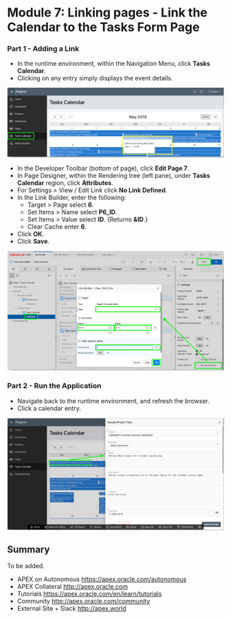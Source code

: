 # Module 7: Linking pages - Link the Calendar to the Tasks Form Page

### **Part 1** - Adding a Link

- In the runtime environment, within the Navigation Menu, click **Tasks Calendar**.
- Clicking on any entry simply displays the event details.

![](images/section8/8.1.PNG)

- In the Developer Toolbar (bottom of page), click **Edit Page 7**.
- In Page Designer, within the Rendering tree (left pane), under **Tasks Calendar** region, click **Attributes**.
- For Settings > View / Edit Link click **No Link Defined**.
- In the Link Builder, enter the following:
   - Target > Page select **6**.
   - Set Items > Name select **P6_ID**.
   - Set Items > Value select **ID**. {Returns **&ID**.}
   - Clear Cache enter **6**.
- Click **OK**.
- Click **Save**.

![](images/section8/8.1(1).PNG)

### **Part 2** - Run the Application

- Navigate back to the runtime environment, and refresh the browser.
- Click a calendar entry.

![](images/section8/8.2.PNG)

## Summary

To be added.

- APEX on Autonomous  https://apex.oracle.com/autonomous
- APEX Collateral  http://apex.oracle.com
- Tutorials  https://apex.oracle.com/en/learn/tutorials
- Community  http://apex.oracle.com/community
- External Site + Slack  http://apex.world
